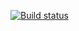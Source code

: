 [![Build status](https://ci.appveyor.com/api/projects/status/soe2urxx66emvlt6?svg=true)](https://ci.appveyor.com/project/marpluto/homework-postmanecho)
